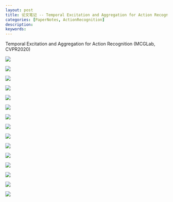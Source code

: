 ```yaml
---
layout: post
title: 论文笔记 -- Temporal Excitation and Aggregation for Action Recognition
categories: [PaperNotes, ActionRecognition]
description: 
keywords: 
---
```


Temporal Excitation and Aggregation for Action Recognition (MCGLab, CVPR2020)



![](/images/MCG_Temporal_Excitation_and_Aggregation_for_Action_Recognition/MCG_Temporal_Excitation_and_Aggregation_for_Action_Recognition-01.png)



![](/images/MCG_Temporal_Excitation_and_Aggregation_for_Action_Recognition/MCG_Temporal_Excitation_and_Aggregation_for_Action_Recognition-02.png)



![](/images/MCG_Temporal_Excitation_and_Aggregation_for_Action_Recognition/MCG_Temporal_Excitation_and_Aggregation_for_Action_Recognition-03.png)



![](/images/MCG_Temporal_Excitation_and_Aggregation_for_Action_Recognition/MCG_Temporal_Excitation_and_Aggregation_for_Action_Recognition-04.png)



![](/images/MCG_Temporal_Excitation_and_Aggregation_for_Action_Recognition/MCG_Temporal_Excitation_and_Aggregation_for_Action_Recognition-05.png)



![](/images/MCG_Temporal_Excitation_and_Aggregation_for_Action_Recognition/MCG_Temporal_Excitation_and_Aggregation_for_Action_Recognition-06.png)



![](/images/MCG_Temporal_Excitation_and_Aggregation_for_Action_Recognition/MCG_Temporal_Excitation_and_Aggregation_for_Action_Recognition-07.png)



![](/images/MCG_Temporal_Excitation_and_Aggregation_for_Action_Recognition/MCG_Temporal_Excitation_and_Aggregation_for_Action_Recognition-08.png)



![](/images/MCG_Temporal_Excitation_and_Aggregation_for_Action_Recognition/MCG_Temporal_Excitation_and_Aggregation_for_Action_Recognition-09.png)



![](/images/MCG_Temporal_Excitation_and_Aggregation_for_Action_Recognition/MCG_Temporal_Excitation_and_Aggregation_for_Action_Recognition-10.png)



![](/images/MCG_Temporal_Excitation_and_Aggregation_for_Action_Recognition/MCG_Temporal_Excitation_and_Aggregation_for_Action_Recognition-11.png)



![](/images/MCG_Temporal_Excitation_and_Aggregation_for_Action_Recognition/MCG_Temporal_Excitation_and_Aggregation_for_Action_Recognition-12.png)



![](/images/MCG_Temporal_Excitation_and_Aggregation_for_Action_Recognition/MCG_Temporal_Excitation_and_Aggregation_for_Action_Recognition-13.png)



![](/images/MCG_Temporal_Excitation_and_Aggregation_for_Action_Recognition/MCG_Temporal_Excitation_and_Aggregation_for_Action_Recognition-14.png)



![](/images/MCG_Temporal_Excitation_and_Aggregation_for_Action_Recognition/MCG_Temporal_Excitation_and_Aggregation_for_Action_Recognition-15.png)